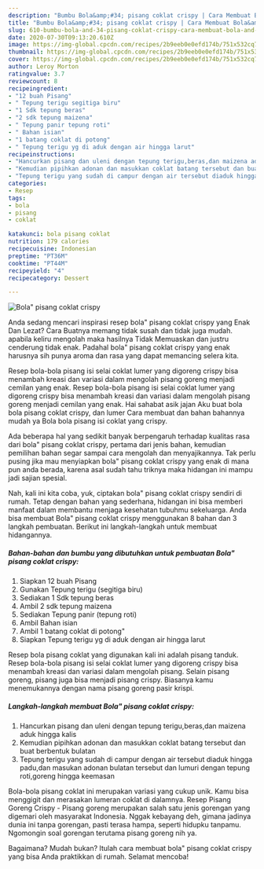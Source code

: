 ```yaml
---
description: "Bumbu Bola&amp;#34; pisang coklat crispy | Cara Membuat Bola&amp;#34; pisang coklat crispy Yang Paling Enak"
title: "Bumbu Bola&amp;#34; pisang coklat crispy | Cara Membuat Bola&amp;#34; pisang coklat crispy Yang Paling Enak"
slug: 610-bumbu-bola-and-34-pisang-coklat-crispy-cara-membuat-bola-and-34-pisang-coklat-crispy-yang-paling-enak
date: 2020-07-30T09:13:20.610Z
image: https://img-global.cpcdn.com/recipes/2b9eeb0e0efd174b/751x532cq70/bola-pisang-coklat-crispy-foto-resep-utama.jpg
thumbnail: https://img-global.cpcdn.com/recipes/2b9eeb0e0efd174b/751x532cq70/bola-pisang-coklat-crispy-foto-resep-utama.jpg
cover: https://img-global.cpcdn.com/recipes/2b9eeb0e0efd174b/751x532cq70/bola-pisang-coklat-crispy-foto-resep-utama.jpg
author: Leroy Morton
ratingvalue: 3.7
reviewcount: 8
recipeingredient:
- "12 buah Pisang"
- " Tepung terigu segitiga biru"
- "1 Sdk tepung beras"
- "2 sdk tepung maizena"
- " Tepung panir tepung roti"
- " Bahan isian"
- "1 batang coklat di potong"
- " Tepung terigu yg di aduk dengan air hingga larut"
recipeinstructions:
- "Hancurkan pisang dan uleni dengan tepung terigu,beras,dan maizena aduk hingga kalis"
- "Kemudian pipihkan adonan dan masukkan coklat batang tersebut dan buat berbentuk bulatan"
- "Tepung terigu yang sudah di campur dengan air tersebut diaduk hingga padu,dan masukan adonan bulatan tersebut dan lumuri dengan tepung roti,goreng hingga keemasan"
categories:
- Resep
tags:
- bola
- pisang
- coklat

katakunci: bola pisang coklat 
nutrition: 179 calories
recipecuisine: Indonesian
preptime: "PT36M"
cooktime: "PT44M"
recipeyield: "4"
recipecategory: Dessert

---
```



![Bola&#34; pisang coklat crispy](https://img-global.cpcdn.com/recipes/2b9eeb0e0efd174b/751x532cq70/bola-pisang-coklat-crispy-foto-resep-utama.jpg)

Anda sedang mencari inspirasi resep bola&#34; pisang coklat crispy yang Enak Dan Lezat? Cara Buatnya memang tidak susah dan tidak juga mudah. apabila keliru mengolah maka hasilnya Tidak Memuaskan dan justru cenderung tidak enak. Padahal bola&#34; pisang coklat crispy yang enak harusnya sih punya aroma dan rasa yang dapat memancing selera kita.

Resep bola-bola pisang isi selai coklat lumer yang digoreng crispy bisa menambah kreasi dan variasi dalam mengolah pisang goreng menjadi cemilan yang enak. Resep bola-bola pisang isi selai coklat lumer yang digoreng crispy bisa menambah kreasi dan variasi dalam mengolah pisang goreng menjadi cemilan yang enak. Hai sahabat asik jajan Aku buat bola bola pisang coklat crispy, dan lumer Cara membuat dan bahan bahannya mudah ya Bola bola pisang isi coklat yang crispy.

Ada beberapa hal yang sedikit banyak berpengaruh terhadap kualitas rasa dari bola&#34; pisang coklat crispy, pertama dari jenis bahan, kemudian pemilihan bahan segar sampai cara mengolah dan menyajikannya. Tak perlu pusing jika mau menyiapkan bola&#34; pisang coklat crispy yang enak di mana pun anda berada, karena asal sudah tahu triknya maka hidangan ini mampu jadi sajian spesial.


Nah, kali ini kita coba, yuk, ciptakan bola&#34; pisang coklat crispy sendiri di rumah. Tetap dengan bahan yang sederhana, hidangan ini bisa memberi manfaat dalam membantu menjaga kesehatan tubuhmu sekeluarga. Anda bisa membuat Bola&#34; pisang coklat crispy menggunakan 8 bahan dan 3 langkah pembuatan. Berikut ini langkah-langkah untuk membuat hidangannya.

<!--inarticleads1-->

##### Bahan-bahan dan bumbu yang dibutuhkan untuk pembuatan Bola&#34; pisang coklat crispy:

1. Siapkan 12 buah Pisang
1. Gunakan  Tepung terigu (segitiga biru)
1. Sediakan 1 Sdk tepung beras
1. Ambil 2 sdk tepung maizena
1. Sediakan  Tepung panir (tepung roti)
1. Ambil  Bahan isian
1. Ambil 1 batang coklat di potong&#34;
1. Siapkan  Tepung terigu yg di aduk dengan air hingga larut


Resep bola pisang coklat yang digunakan kali ini adalah pisang tanduk. Resep bola-bola pisang isi selai coklat lumer yang digoreng crispy bisa menambah kreasi dan variasi dalam mengolah pisang. Selain pisang goreng, pisang juga bisa menjadi pisang crispy. Biasanya kamu menemukannya dengan nama pisang goreng pasir krispi. 

<!--inarticleads2-->

##### Langkah-langkah membuat Bola&#34; pisang coklat crispy:

1. Hancurkan pisang dan uleni dengan tepung terigu,beras,dan maizena aduk hingga kalis
1. Kemudian pipihkan adonan dan masukkan coklat batang tersebut dan buat berbentuk bulatan
1. Tepung terigu yang sudah di campur dengan air tersebut diaduk hingga padu,dan masukan adonan bulatan tersebut dan lumuri dengan tepung roti,goreng hingga keemasan


Bola-bola pisang coklat ini merupakan variasi yang cukup unik. Kamu bisa menggigit dan merasakan lumeran coklat di dalamnya. Resep Pisang Goreng Crispy - Pisang goreng merupakan salah satu jenis gorengan yang digemari oleh masyarakat Indonesia. Nggak kebayang deh, gimana jadinya dunia ini tanpa gorengan, pasti terasa hampa, seperti hidupku tanpamu. Ngomongin soal gorengan terutama pisang goreng nih ya. 

Bagaimana? Mudah bukan? Itulah cara membuat bola&#34; pisang coklat crispy yang bisa Anda praktikkan di rumah. Selamat mencoba!
